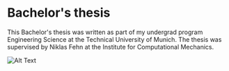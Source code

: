 # Bachelor's thesis

This Bachelor's thesis was written as part of my undergrad program Engineering Science at the Technical University of Munich. The thesis was supervised by Niklas Fehn at the Institute for Computational Mechanics.

![Alt Text](https://github.com/timudk/bachelor_thesis/blob/master/bfs_demo_short.gif)
